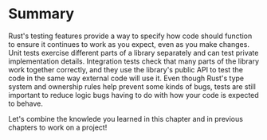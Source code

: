 # Summary

Rust's testing features provide a way to specify how code should function to ensure it continues to
work as you expect, even as you make changes. Unit tests exercise different parts of a library
separately and can test private implementation details. Integration tests check that many parts of
the library work together correctly, and they use the library's public API to test the code in the same
way external code will use it. Even though Rust's type system and ownership rules help prevent
some kinds of bugs, tests are still important to reduce logic bugs having to do with how your code is
expected to behave.

Let's combine the knowlede you learned in this chapter and in previous chapters to work on a project!
